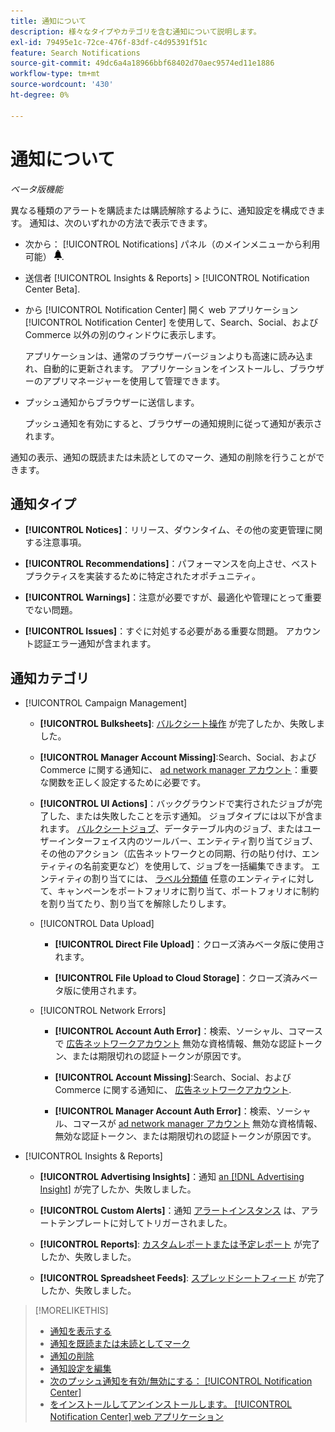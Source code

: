 ```yaml
---
title: 通知について
description: 様々なタイプやカテゴリを含む通知について説明します。
exl-id: 79495e1c-72ce-476f-83df-c4d95391f51c
feature: Search Notifications
source-git-commit: 49dc6a4a18966bbf68402d70aec9574ed11e1886
workflow-type: tm+mt
source-wordcount: '430'
ht-degree: 0%

---
```


# 通知について

*ベータ版機能*

異なる種類のアラートを購読または購読解除するように、通知設定を構成できます。 通知は、次のいずれかの方法で表示できます。

* 次から： [!UICONTROL Notifications] パネル（のメインメニューから利用可能） ![通知](/help/search-social-commerce/assets/notifications-panel.png "通知").

* 送信者 [!UICONTROL Insights & Reports] > [!UICONTROL Notification Center Beta].

* から [!UICONTROL Notification Center] 開く web アプリケーション [!UICONTROL Notification Center] を使用して、Search、Social、および Commerce 以外の別のウィンドウに表示します。

  アプリケーションは、通常のブラウザーバージョンよりも高速に読み込まれ、自動的に更新されます。 アプリケーションをインストールし、ブラウザーのアプリマネージャーを使用して管理できます。

* プッシュ通知からブラウザーに送信します。

  プッシュ通知を有効にすると、ブラウザーの通知規則に従って通知が表示されます。

通知の表示、通知の既読または未読としてのマーク、通知の削除を行うことができます。

## 通知タイプ

* **[!UICONTROL Notices]**：リリース、ダウンタイム、その他の変更管理に関する注意事項。

* **[!UICONTROL Recommendations]**：パフォーマンスを向上させ、ベストプラクティスを実装するために特定されたオポチュニティ。

* **[!UICONTROL Warnings]**：注意が必要ですが、最適化や管理にとって重要でない問題。

* **[!UICONTROL Issues]**：すぐに対処する必要がある重要な問題。 アカウント認証エラー通知が含まれます。

## 通知カテゴリ

* [!UICONTROL Campaign Management]

   * **[!UICONTROL Bulksheets]**: [バルクシート操作](/help/search-social-commerce/campaign-management/bulksheets/bulksheet-about.md) が完了したか、失敗しました。

   * **[!UICONTROL Manager Account Missing]**:Search、Social、および Commerce に関する通知に、 [ad network manager アカウント](/help/search-social-commerce/admin/manager-accounts.md)：重要な関数を正しく設定するために必要です。

   * **[!UICONTROL UI Actions]**：バックグラウンドで実行されたジョブが完了した、または失敗したことを示す通知。 ジョブタイプには以下が含まれます。 [バルクシートジョブ](/help/search-social-commerce/campaign-management/bulksheets/bulksheet-about.md)、データテーブル内のジョブ、またはユーザーインターフェイス内のツールバー、エンティティ割り当てジョブ、その他のアクション（広告ネットワークとの同期、行の貼り付け、エンティティの名前変更など）を使用して、ジョブを一括編集できます。 エンティティの割り当てには、 [ラベル分類値](/help/search-social-commerce/campaign-management/label-classifications/classification-about.md) 任意のエンティティに対して、キャンペーンをポートフォリオに割り当て、ポートフォリオに制約を割り当てたり、割り当てを解除したりします。<!--Link "constraint" to constraint-about.md if that file is ever public -->

   * [!UICONTROL Data Upload]

      * **[!UICONTROL Direct File Upload]**：クローズ済みベータ版に使用されます。

      * **[!UICONTROL File Upload to Cloud Storage]**：クローズ済みベータ版に使用されます。

   * [!UICONTROL Network Errors]

      * **[!UICONTROL Account Auth Error]**：検索、ソーシャル、コマースで [広告ネットワークアカウント](/help/search-social-commerce/campaign-management/accounts/ad-network-account-about.md) 無効な資格情報、無効な認証トークン、または期限切れの認証トークンが原因です。

      * **[!UICONTROL Account Missing]**:Search、Social、および Commerce に関する通知に、 [広告ネットワークアカウント](/help/search-social-commerce/campaign-management/accounts/ad-network-account-about.md).

      * **[!UICONTROL Manager Account Auth Error]**：検索、ソーシャル、コマースが [ad network manager アカウント](/help/search-social-commerce/admin/manager-accounts.md) 無効な資格情報、無効な認証トークン、または期限切れの認証トークンが原因です。

  <!--
  * [!UICONTROL Setup Errors]
  
    * **[!UICONTROL Adobe Analytics Tracking Setup Error]**: : Notifications that the [!UICONTROL Landing Page Suffix] value is incorrect, missing, or contains an incorrect [AMO ID template](/help/integrations/analytics/ids.md#amo-id-formats); the [!UICONTROL Tracking Template] is incorrect or missing; or the [!UICONTROL Landing Page Suffix] or [!UICONTROL Tracking Template] is overridden at a lower level by an incorrect value. Separate notifications are sent a) for errors at the account level and b) for errors at the campaign and lower levels.
    
    * **[!UICONTROL Manager Account Missing]**: Notifications that Search, Social, & Commerce is missing the credentials for an [ad network manager account](/help/search-social-commerce/admin/manager-accounts.md), which are required for the correct setup of critical functions.
  -->

* [!UICONTROL Insights & Reports]

   * **[!UICONTROL Advertising Insights]**：通知 [an [!DNL Advertising Insight]](/help/search-social-commerce/advertising-insights/insight-about.md) が完了したか、失敗しました。

   * **[!UICONTROL Custom Alerts]**：通知 [アラートインスタンス](/help/search-social-commerce/alerts/alert-about.md) は、アラートテンプレートに対してトリガーされました。

   * **[!UICONTROL Reports]**: [カスタムレポートまたは予定レポート](/help/search-social-commerce/reports/report-about.md) が完了したか、失敗しました。

   * **[!UICONTROL Spreadsheet Feeds]**: [スプレッドシートフィード](/help/search-social-commerce/reports/automation/spreadsheet-feeds/spreadsheet-feed-about.md) が完了したか、失敗しました。

<!--
* [!UICONTROL Optimization]

  * **[!UICONTROL Accuracy]**: 

-->

<!--
* [!UICONTROL Portfolio Management]

  * **[!UICONTROL Simulation Report]**: 

-->

<!--
* [!UICONTROL System]

  * **[!UICONTROL Change Management]**: 

-->

>[!MORELIKETHIS]
>
>* [通知を表示する](notification-view.md)
>* [通知を既読または未読としてマーク](notification-mark-read-unread.md)
>* [通知の削除](notification-delete.md)
>* [通知設定を編集](notification-edit.md)
>* [次のプッシュ通知を有効/無効にする： [!UICONTROL Notification Center]](notifications-push-enable-disable.md)
>* [をインストールしてアンインストールします。 [!UICONTROL Notification Center] web アプリケーション](notification-app-install-uninstall.md)
